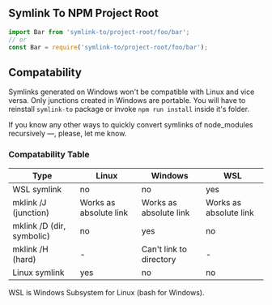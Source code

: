 ## Symlink To NPM Project Root

```js
import Bar from 'symlink-to/project-root/foo/bar';
// or
const Bar = require('symlink-to/project-root/foo/bar');

```

## Compatability

Symlinks generated on Windows won't be compatible with Linux and vice versa.
Only junctions created in Windows are portable.
You will have to reinstall `symlink-to` package or invoke `npm run install`
inside it's folder.

If you know any other ways to quickly convert symlinks of node_modules recursively —, please, let me know.

### Compatability Table

Type                      | Linux                  | Windows                 | WSL
--------------------------|------------------------|-------------------------|------------------------
WSL symlink               | no                     | no                      | yes
mklink /J (junction)      | Works as absolute link | Works as absolute link  | Works as absolute link
mklink /D (dir, symbolic) | no                     | yes                     | no
mklink /H (hard)          | -                      | Can't link to directory | -
Linux symlink             | yes                    | no                      | no

WSL is Windows Subsystem for Linux (bash for Windows).
